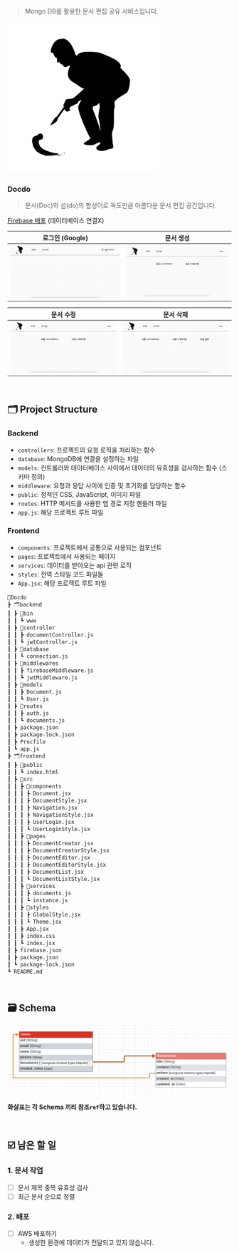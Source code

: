 > Mongo DB를 활용한 문서 편집 공유 서비스입니다.

<img src="./frontend/src/assets/writing.png">

### **Docdo**
> 문서(Doc)와 섬(do)의 합성어로 독도만큼 아름다운 문서 편집 공간입니다.

[Firebase 배포](https://docs-e30a1.web.app) (데이터베이스 연결X)

| 로그인 (Google) | 문서 생성 |
|-----------|-----------|
| <img src="./frontend/public/images/로그인.gif" width="350px" alt="로그인"> | <img src="./frontend/public/images/생성.gif" width="350px" display="inline" alt="문서생성"> | 

| 문서 수정 | 문서 삭제 | 
|-----------|-----------|
| <img src="./frontend/public/images/생성.gif" width="350px" display="inline" alt="문서수정"> | <img src="./frontend/public/images/수정.gif" width="350px" display="inline" alt="문서삭제"> | 
<br>

## 🗂️ Project Structure
### Backend
- `controllers`: 프로젝트의 요청 로직을 처리하는 함수
- `database`: MongoDB에 연결을 설정하는 파일
- `models`: 컨트롤러와 데이터베이스 사이에서 데이터의 유효성을 검사하는 함수 (스키마 정의)
- `middleware`: 요청과 응답 사이에 인증 및 초기화를 담당하는 함수
- `public`: 정적인 CSS, JavaScript, 이미지 파일
- `routes`: HTTP 메서드를 사용한 앱 경로 지정 핸들러 파일
- `app.js`: 해당 프로젝트 루트 파일

### Frontend
- `components`: 프로젝트에서 공통으로 사용되는 컴포넌트
- `pages`: 프로젝트에서 사용되는 페이지
- `services`: 데이터를 받아오는 api 관련 로직
- `styles`: 전역 스타일 코드 파일들
- `App.jsx`: 해당 프로젝트 루트 파일

```
📝Docdo
┣ 🗂️backend
┃ ┣ 📂bin
┃ ┃ ┗ www
┃ ┣ 📂controller
┃ ┃ ┣ documentController.js
┃ ┃ ┗ jwtController.js
┃ ┣ 📂database
┃ ┃ ┗ connection.js
┃ ┣ 📂middlewares
┃ ┃ ┣ firebaseMiddleware.js
┃ ┃ ┗ jwtMiddleware.js
┃ ┣ 📂models
┃ ┃ ┣ Document.js
┃ ┃ ┗ User.js
┃ ┣ 📂routes
┃ ┃ ┣ auth.js
┃ ┃ ┗ documents.js
┃ ┣ package.json
┃ ┣ package-lock.json
┃ ┣ Procfile
┃ ┗ app.js
┣ 🗂️frontend
┃ ┣ 📂public
┃ ┃ ┗ index.html
┃ ┣ 📂src
┃ ┃ ┣ 📂components
┃ ┃ ┃ ┣ Document.jsx
┃ ┃ ┃ ┣ DocumentStyle.jsx
┃ ┃ ┃ ┣ Navigation.jsx
┃ ┃ ┃ ┣ NavigationStyle.jsx
┃ ┃ ┃ ┣ UserLogin.jsx
┃ ┃ ┃ ┗ UserLoginStyle.jsx
┃ ┃ ┣ 📂pages
┃ ┃ ┃ ┣ DocumentCreator.jsx
┃ ┃ ┃ ┣ DocumentCreatorStyle.jsx
┃ ┃ ┃ ┣ DocumentEditor.jsx
┃ ┃ ┃ ┣ DocumentEditorStyle.jsx
┃ ┃ ┃ ┣ DocumentList.jsx
┃ ┃ ┃ ┗ DocumentListStyle.jsx
┃ ┃ ┣ 📂services
┃ ┃ ┃ ┣ documents.js
┃ ┃ ┃ ┗ instance.js
┃ ┃ ┣ 📂styles
┃ ┃ ┃ ┣ GlobalStyle.jsx
┃ ┃ ┃ ┗ Theme.jsx
┃ ┃ ┣ App.jsx
┃ ┃ ┣ index.css
┃ ┃ ┗ index.jsx
┃ ┣ firebase.json
┃ ┣ package.json
┃ ┗ package-lock.json
┗ README.md
```

<br>

## 🗃️ Schema
<img width="907" alt="스크린샷 2024-07-26 오후 5 47 00" src="./frontend/public/images/schema.png">

**화살표는 각 Schema 끼리 참조`ref`하고 있습니다.**

<br>

## ☑️ 남은 할 일

### 1. 문서 작업

- [ ] 문서 제목 중복 유효성 검사
- [ ] 최근 문서 순으로 정렬

### 2. 배포

- [ ] AWS 배포하기
  - 생성한 환경에 데이터가 전달되고 있지 않습니다.

